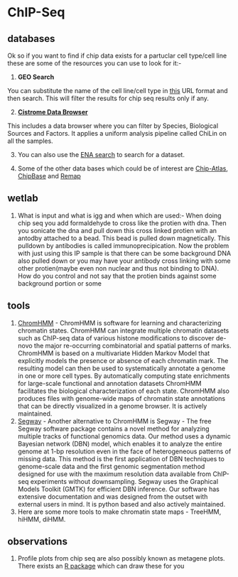 # ChIP-Seq

## databases

Ok so if you want to find if chip data exists for a partuclar cell type/cell line these are some of the resources you can use to look for it:-

1. **GEO Search**

You can substitute the name of the cell line/cell type in [this](https://www.ncbi.nlm.nih.gov/gds?term=sjsa1%5BAll%20Fields%5D%20AND%20%22Genome%20binding/occupancy%20profiling%20by%20high%20throughput%20sequen%22%5BFilter%5D&cmd=DetailsSearch) URL format and then search. This will filter the results for chip seq results only if any.

2. [**Cistrome Data Browser**](http://cistrome.org/db/#/)

This includes a data browser where you can filter by Species, Biological Sources and Factors. It applies a uniform analysis pipeline called ChiLin on all the samples.

3. You can also use the [ENA search](https://www.ebi.ac.uk/ena/data/warehouse/search) to search for a dataset.

4. Some of the other data bases which could be of interest are [Chip-Atlas](https://chip-atlas.org), [ChipBase](http://rna.sysu.edu.cn/chipbase) and [Remap](http://pedagogix-tagc.univ-mrs.fr/remap/)


## wetlab

1. What is input and what is igg and when which are used:- When doing chip seq you add formaldehyde to cross like the protien with dna. Then you sonicate the dna and pull down this cross linked protien with an antodby attached to a bead. This bead is pulled down magnetically. This pulldown by antibodies is called immunoprecipication. Now the problem with just using this IP sample is that there can be some background DNA also pulled down or you may have your antibody cross linking with some other protien(maybe even non nuclear and thus not binding to DNA). How do you control and not say that the protien binds against some background portion or some 

## tools

1. [ChromHMM](http://compbio.mit.edu/ChromHMM/) - ChromHMM is software for learning and characterizing chromatin states. ChromHMM can integrate multiple chromatin datasets such as ChIP-seq data of various histone modifications to discover de-novo the major re-occurring combinatorial and spatial patterns of marks. ChromHMM is based on a multivariate Hidden Markov Model that explicitly models the presence or absence of each chromatin mark. The resulting model can then be used to systematically annotate a genome in one or more cell types. By automatically computing state enrichments for large-scale functional and annotation datasets ChromHMM facilitates the biological characterization of each state. ChromHMM also produces files with genome-wide maps of chromatin state annotations that can be directly visualized in a genome browser. It is actively maintained.
2. [Segway](https://segway.hoffmanlab.org/) - Another alternative to ChromHMM is Segway - The free Segway software package contains a novel method for analyzing multiple tracks of functional genomics data. Our method uses a dynamic Bayesian network (DBN) model, which enables it to analyze the entire genome at 1-bp resolution even in the face of heterogeneous patterns of missing data. This method is the first application of DBN techniques to genome-scale data and the first genomic segmentation method designed for use with the maximum resolution data available from ChIP-seq experiments without downsampling. Segway uses the Graphical Models Toolkit (GMTK) for efficient DBN inference. Our software has extensive documentation and was designed from the outset with external users in mind. It is python based and also actively maintained.
3. Here are some more tools to make chromatin state maps - TreeHMM, hiHMM, diHMM.

## observations

1. Profile plots from chip seq are also possibly known as metagene plots. There exists an [R package](https://bioconductor.org/packages/devel/bioc/vignettes/metagene/inst/doc/metagene.html) which can draw these for you